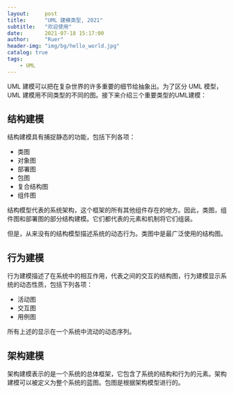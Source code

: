 ```yaml
---
layout:     post
title:      "UML 建模类型, 2021"
subtitle:   "欢迎使用"
date:       2021-07-18 15:17:00
author:     "Ruer"
header-img: "img/bg/hello_world.jpg"
catalog: true
tags:
    - UML
---
```


UML 建模可以把在复杂世界的许多重要的细节给抽象出。为了区分 UML 模型， UML 建模用不同类型的不同的图。接下来介绍三个重要类型的UML建模：

## 结构建模

结构建模具有捕捉静态的功能，包括下列各项：

* 类图
* 对象图
* 部署图
* 包图
* 复合结构图
* 组件图

结构模型代表的系统架构，这个框架的所有其他组件存在的地方。因此，类图，组件图和部署图的部分结构建模。它们都代表的元素和机制将它们组装。

但是，从来没有的结构模型描述系统的动态行为。类图中是最广泛使用的结构图。

## 行为建模

行为建模描述了在系统中的相互作用，代表之间的交互的结构图，行为建模显示系统的动态性质，包括下列各项：

* 活动图
* 交互图
* 用例图

所有上述的显示在一个系统中流动的动态序列。

## 架构建模

架构建模表示的是一个系统的总体框架，它包含了系统的结构和行为的元素。架构建模可以被定义为整个系统的蓝图。包图是根据架构模型进行的。